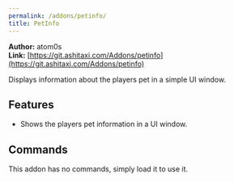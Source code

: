 ```yaml
---
permalink: /addons/petinfo/
title: PetInfo
---
```


**Author:** atom0s<br/>
**Link:** [https://git.ashitaxi.com/Addons/petinfo](https://git.ashitaxi.com/Addons/petinfo)

Displays information about the players pet in a simple UI window.

## Features

  * Shows the players pet information in a UI window.

## Commands

This addon has no commands, simply load it to use it.